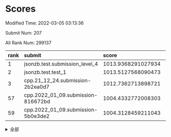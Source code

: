 # Scores

Modified Time: 2022-03-05 03:13:36

Submit Num: 207

All Rank Num: 299137

| rank |               submit               |       score        |       sigma        | pk_num |
| :--- | :--------------------------------- | :----------------- | :----------------- | :----- |
| 1    | jsonzb.test.submission_level_4     | 1013.9368291027934 | 0.8198321460234747 | 5783   |
| 2    | jsonzb.test.test_1                 | 1013.5127568090473 | 0.8185848967266869 | 5780   |
| 3    | cpp.21_12_24.submission-2b2ea0d7   | 1012.7362713898721 | 0.7969635364452681 | 5782   |
| 57   | cpp.2022_01_09.submission-816672bd | 1004.4332772008303 | 0.7150568249923783 | 5776   |
| 59   | cpp.2022_01_09.submission-5b0e3de2 | 1004.3128459211043 | 0.7249758153960303 | 5781   |


<details>
<summary>全部</summary>

| rank |                 submit                 |       score        |       sigma        | pk_num |
| :--- | :------------------------------------- | :----------------- | :----------------- | :----- |
| 1    | jsonzb.test.submission_level_4         | 1013.9368291027934 | 0.8198321460234747 | 5783   |
| 2    | jsonzb.test.test_1                     | 1013.5127568090473 | 0.8185848967266869 | 5780   |
| 3    | cpp.21_12_24.submission-2b2ea0d7       | 1012.7362713898721 | 0.7969635364452681 | 5782   |
| 4    | gobigger.level_3.submission_level_3_10 | 1011.6122433052793 | 0.7839602459236914 | 5783   |
| 5    | gobigger.level_3.submission_level_3_26 | 1011.6069852688668 | 0.7763483389745492 | 5783   |
| 6    | gobigger.level_3.submission_level_3_29 | 1011.4919377709828 | 0.746644824520674  | 5779   |
| 7    | gobigger.level_3.submission_level_3_46 | 1011.3299533284522 | 0.7853536480941358 | 5779   |
| 8    | gobigger.level_3.submission_level_3_28 | 1011.1173703632337 | 0.7660228873730298 | 5782   |
| 9    | gobigger.level_3.submission_level_3_35 | 1010.8487431539814 | 0.7612008500066538 | 5785   |
| 10   | gobigger.level_3.submission_level_3_37 | 1010.8211520400735 | 0.7762931005515138 | 5780   |
| 11   | gobigger.level_3.submission_level_3_44 | 1010.7969808771891 | 0.7822239052040519 | 5782   |
| 12   | gobigger.level_3.submission_level_3_1  | 1010.7629772750984 | 0.7985422430682296 | 5780   |
| 13   | gobigger.level_3.submission_level_3_4  | 1010.6026586903272 | 0.7640024012147195 | 5781   |
| 14   | gobigger.level_3.submission_level_3_9  | 1010.4551235713243 | 0.7506078292923756 | 5776   |
| 15   | gobigger.level_3.submission_level_3_0  | 1010.4118433373177 | 0.7706477741728341 | 5780   |
| 16   | gobigger.level_3.submission_level_3_6  | 1010.4094314935464 | 0.765059048247001  | 5786   |
| 17   | gobigger.level_3.submission_level_3_36 | 1010.3051501464032 | 0.7491029374236375 | 5783   |
| 18   | gobigger.level_3.submission_level_3_33 | 1010.2653798574115 | 0.7584676390779589 | 5785   |
| 19   | gobigger.level_3.submission_level_3_14 | 1010.2515175314699 | 0.765916595374342  | 5782   |
| 20   | gobigger.level_3.submission_level_3_2  | 1010.1994313514092 | 0.7861716954782891 | 5779   |
| 21   | gobigger.level_3.submission_level_3_30 | 1010.147228151337  | 0.7710920835808172 | 5781   |
| 22   | gobigger.level_3.submission_level_3_45 | 1010.1453172694519 | 0.7454423365655063 | 5777   |
| 23   | gobigger.level_3.submission_level_3_17 | 1010.127999973416  | 0.7629236791969595 | 5781   |
| 24   | gobigger.level_3.submission_level_3_5  | 1010.0972108303163 | 0.7403235770808999 | 5785   |
| 25   | gobigger.level_3.submission_level_3_8  | 1010.0358042436367 | 0.7693050919950842 | 5779   |
| 26   | gobigger.level_3.submission_level_3_22 | 1010.0026720633339 | 0.7691039597601108 | 5781   |
| 27   | gobigger.level_3.submission_level_3_34 | 1009.9224345124725 | 0.7642753163863225 | 5784   |
| 28   | gobigger.level_3.submission_level_3_31 | 1009.9089990333431 | 0.7562698335229632 | 5778   |
| 29   | gobigger.level_3.submission_level_3_3  | 1009.8956693769512 | 0.7660674025810045 | 5779   |
| 30   | gobigger.level_3.submission_level_3_25 | 1009.8889686078033 | 0.7417890907579386 | 5780   |
| 31   | gobigger.level_3.submission_level_3_27 | 1009.8824961349103 | 0.7544884404250125 | 5779   |
| 32   | gobigger.level_3.submission_level_3_24 | 1009.8792117614694 | 0.7558815592492877 | 5784   |
| 33   | gobigger.level_3.submission_level_3_32 | 1009.8461011249252 | 0.7655820236161445 | 5784   |
| 34   | gobigger.level_3.submission_level_3_42 | 1009.784753111823  | 0.7617254854020427 | 5781   |
| 35   | gobigger.level_3.submission_level_3_7  | 1009.6399079553024 | 0.7602508545167117 | 5783   |
| 36   | gobigger.level_3.submission_level_3_39 | 1009.6191212464814 | 0.756118749391386  | 5778   |
| 37   | gobigger.level_3.submission_level_3_49 | 1009.5988857787622 | 0.7585778514646029 | 5778   |
| 38   | gobigger.level_3.submission_level_3_48 | 1009.5412786965194 | 0.7561740892727019 | 5782   |
| 39   | gobigger.level_3.submission_level_3_41 | 1009.4384979480188 | 0.7575885292312905 | 5781   |
| 40   | gobigger.level_3.submission_level_3_38 | 1009.3721341194835 | 0.7465897811608956 | 5782   |
| 41   | gobigger.level_3.submission_level_3_43 | 1009.3259530871454 | 0.7505860256571383 | 5781   |
| 42   | gobigger.level_3.submission_level_3_11 | 1009.2376795993928 | 0.763242826183621  | 5776   |
| 43   | gobigger.level_3.submission_level_3_16 | 1009.2348289711615 | 0.7478912060340803 | 5783   |
| 44   | gobigger.level_3.submission_level_3_12 | 1009.2266717369291 | 0.742519371749382  | 5785   |
| 45   | gobigger.level_3.submission_level_3_47 | 1009.1826123730447 | 0.7335770397908242 | 5780   |
| 46   | gobigger.level_3.submission_level_3_15 | 1009.0981036171617 | 0.7508503711967776 | 5780   |
| 47   | gobigger.level_3.submission_level_3_19 | 1009.0880716565015 | 0.7657402275496158 | 5780   |
| 48   | gobigger.level_3.submission_level_3_23 | 1008.9328246317742 | 0.7442142495654249 | 5781   |
| 49   | gobigger.level_3.submission_level_3_40 | 1008.6050347192346 | 0.7468203225891865 | 5780   |
| 50   | gobigger.level_3.submission_level_3_18 | 1008.3991376293983 | 0.7364600478341022 | 5776   |
| 51   | gobigger.level_3.submission_level_3_20 | 1008.2756126352288 | 0.7220066623369288 | 5778   |
| 52   | gobigger.level_3.submission_level_3_13 | 1008.1854692665254 | 0.7326900726208421 | 5784   |
| 53   | gobigger.level_3.submission_level_3_21 | 1007.4765609777484 | 0.7450340566347206 | 5783   |
| 54   | gobigger.level_1.submission_level_1_1  | 1005.0817051443543 | 0.7298686282018446 | 5781   |
| 55   | gobigger.level_1.submission_level_1_47 | 1004.9552432712261 | 0.7152153144759329 | 5781   |
| 56   | gobigger.level_1.submission_level_1_24 | 1004.8768471720845 | 0.7137392449659795 | 5781   |
| 57   | cpp.2022_01_09.submission-816672bd     | 1004.4332772008303 | 0.7150568249923783 | 5776   |
| 58   | gobigger.level_1.submission_level_1_38 | 1004.4124593324223 | 0.7179235706842828 | 5780   |
| 59   | cpp.2022_01_09.submission-5b0e3de2     | 1004.3128459211043 | 0.7249758153960303 | 5781   |
| 60   | gobigger.level_1.submission_level_1_42 | 1004.2203600555556 | 0.7254613064439404 | 5781   |
| 61   | gobigger.level_1.submission_level_1_21 | 1004.0157613778601 | 0.7101053910331756 | 5778   |
| 62   | gobigger.level_1.submission_level_1_6  | 1003.9989394082822 | 0.7267440666443558 | 5780   |
| 63   | gobigger.level_1.submission_level_1_0  | 1003.9555228603052 | 0.7102634786610381 | 5775   |
| 64   | gobigger.level_1.submission_level_1_36 | 1003.9430229587733 | 0.7231655750259706 | 5778   |
| 65   | gobigger.level_1.submission_level_1_15 | 1003.9291853993436 | 0.7196559956866954 | 5780   |
| 66   | gobigger.level_1.submission_level_1_35 | 1003.8882788481312 | 0.7106263446923993 | 5777   |
| 67   | gobigger.level_1.submission_level_1_8  | 1003.8553857393916 | 0.7282646608860261 | 5785   |
| 68   | gobigger.level_1.submission_level_1_14 | 1003.7846013098535 | 0.7258819202389959 | 5778   |
| 69   | gobigger.level_1.submission_level_1_12 | 1003.7313510469464 | 0.7108163417005507 | 5776   |
| 70   | gobigger.level_1.submission_level_1_28 | 1003.6808059256265 | 0.7156084549681465 | 5779   |
| 71   | gobigger.level_1.submission_level_1_34 | 1003.6740949485435 | 0.7219925439085142 | 5782   |
| 72   | gobigger.level_1.submission_level_1_32 | 1003.5871405478122 | 0.7130945236274672 | 5779   |
| 73   | gobigger.level_1.submission_level_1_45 | 1003.5848654270295 | 0.7126240969576434 | 5781   |
| 74   | gobigger.level_1.submission_level_1_27 | 1003.5361853870494 | 0.713261186392061  | 5774   |
| 75   | gobigger.level_1.submission_level_1_10 | 1003.4616219315284 | 0.720956443530035  | 5786   |
| 76   | gobigger.level_1.submission_level_1_11 | 1003.428283867386  | 0.7159310263802235 | 5782   |
| 77   | gobigger.level_1.submission_level_1_37 | 1003.4171546652609 | 0.7024213456635183 | 5781   |
| 78   | gobigger.level_1.submission_level_1_46 | 1003.3771463998445 | 0.7134235372155965 | 5782   |
| 79   | gobigger.level_1.submission_level_1_44 | 1003.3036686748954 | 0.7201447147730398 | 5778   |
| 80   | gobigger.level_1.submission_level_1_43 | 1003.2685314503439 | 0.7226955606379526 | 5782   |
| 81   | gobigger.level_1.submission_level_1_29 | 1003.206275508126  | 0.714201204692906  | 5783   |
| 82   | gobigger.level_1.submission_level_1_33 | 1003.1842928379272 | 0.7193063721052433 | 5781   |
| 83   | gobigger.level_1.submission_level_1_30 | 1003.1102746276358 | 0.6978489626456278 | 5783   |
| 84   | gobigger.level_1.submission_level_1_4  | 1003.0831268554488 | 0.7164981989955663 | 5781   |
| 85   | gobigger.level_1.submission_level_1_49 | 1003.0649707086278 | 0.7253545013066653 | 5774   |
| 86   | gobigger.level_1.submission_level_1_40 | 1003.0540943342363 | 0.7078416783778797 | 5783   |
| 87   | gobigger.level_1.submission_level_1_2  | 1002.9726269531252 | 0.7164317867564027 | 5781   |
| 88   | gobigger.level_1.submission_level_1_3  | 1002.9433601458691 | 0.7243744988230633 | 5778   |
| 89   | gobigger.level_1.submission_level_1_22 | 1002.8805704073377 | 0.7219716056780524 | 5774   |
| 90   | gobigger.level_1.submission_level_1_41 | 1002.8707092350347 | 0.7161625746078911 | 5781   |
| 91   | gobigger.level_1.submission_level_1_39 | 1002.8660631187407 | 0.7272849247239827 | 5779   |
| 92   | gobigger.level_1.submission_level_1_5  | 1002.8532853237867 | 0.7193905720572852 | 5779   |
| 93   | gobigger.level_1.submission_level_1_13 | 1002.8175732275038 | 0.7189657112722049 | 5779   |
| 94   | gobigger.level_1.submission_level_1_18 | 1002.7816022338081 | 0.7215997355777523 | 5785   |
| 95   | gobigger.level_1.submission_level_1_9  | 1002.7774880512645 | 0.7190660482315341 | 5781   |
| 96   | gobigger.level_1.submission_level_1_23 | 1002.7153987827352 | 0.7159619782135309 | 5776   |
| 97   | gobigger.level_1.submission_level_1_7  | 1002.7126369501126 | 0.7152392603367553 | 5778   |
| 98   | gobigger.level_1.submission_level_1_16 | 1002.5746501281877 | 0.7226845826541423 | 5779   |
| 99   | gobigger.level_1.submission_level_1_25 | 1002.5639724153634 | 0.7107546238154527 | 5779   |
| 100  | gobigger.level_1.submission_level_1_31 | 1002.54275023779   | 0.7107182986936763 | 5775   |
| 101  | gobigger.level_1.submission_level_1_20 | 1002.4615843904364 | 0.7088030513581167 | 5779   |
| 102  | gobigger.level_1.submission_level_1_19 | 1002.347548411199  | 0.7134984882629465 | 5782   |
| 103  | gobigger.level_1.submission_level_1_48 | 1002.3421847345921 | 0.7139500033627637 | 5784   |
| 104  | gobigger.level_1.submission_level_1_17 | 1002.2108233013354 | 0.720262282179316  | 5785   |
| 105  | gobigger.level_1.submission_level_1_26 | 1001.1723725441232 | 0.7089388031893272 | 5781   |
| 106  | gobigger.random.submission_random_37   | 997.782960517947   | 0.6947710866188134 | 5774   |
| 107  | gobigger.random.submission_random_48   | 997.3502864370624  | 0.711663495895078  | 5777   |
| 108  | gobigger.random.submission_random_45   | 996.6916862415419  | 0.704564230891037  | 5783   |
| 109  | gobigger.random.submission_random_1    | 996.6270828236105  | 0.7094235396099356 | 5781   |
| 110  | gobigger.random.submission_random_32   | 996.5050847929916  | 0.7134437659587798 | 5779   |
| 111  | gobigger.random.submission_random_29   | 996.4927791234428  | 0.706166421336964  | 5782   |
| 112  | gobigger.random.submission_random_5    | 996.4250428123978  | 0.7072999087881362 | 5781   |
| 113  | gobigger.random.submission_random_2    | 996.4107877927581  | 0.6988347873452764 | 5779   |
| 114  | gobigger.random.submission_random_35   | 996.406413668267   | 0.6977734090391159 | 5779   |
| 115  | gobigger.random.submission_random_14   | 996.3926722501876  | 0.7084966454298921 | 5781   |
| 116  | gobigger.random.submission_random_6    | 996.3822634476296  | 0.7134699756620123 | 5782   |
| 117  | gobigger.random.submission_random_33   | 996.3488564547399  | 0.709673147165774  | 5780   |
| 118  | gobigger.random.submission_random_17   | 996.336241503687   | 0.7116981866254855 | 5780   |
| 119  | gobigger.random.submission_random_3    | 996.2672775066487  | 0.7231051267704977 | 5776   |
| 120  | gobigger.random.submission_random_11   | 996.1820906533768  | 0.7075827958094153 | 5777   |
| 121  | gobigger.random.submission_random_19   | 996.1768961866015  | 0.7149947960339643 | 5781   |
| 122  | gobigger.random.submission_random_28   | 996.1638299528071  | 0.7081655353254724 | 5784   |
| 123  | gobigger.random.submission_random_23   | 996.1527089245046  | 0.7050244331199478 | 5781   |
| 124  | gobigger.random.submission_random_8    | 996.1480206698999  | 0.7034721890521413 | 5782   |
| 125  | gobigger.random.submission_random_16   | 996.1093749090988  | 0.7109380265139436 | 5779   |
| 126  | gobigger.random.submission_random_43   | 996.0942893517228  | 0.7233471085485451 | 5779   |
| 127  | gobigger.random.submission_random_10   | 996.0922571894242  | 0.7050939235470259 | 5781   |
| 128  | gobigger.random.submission_random_36   | 996.0752871386716  | 0.7091524715714398 | 5784   |
| 129  | gobigger.random.submission_random_41   | 996.0386702231501  | 0.7131702340537199 | 5781   |
| 130  | gobigger.random.submission_random_20   | 995.997155278282   | 0.711586407947181  | 5782   |
| 131  | gobigger.random.submission_random_12   | 995.954029947874   | 0.7008497762008485 | 5780   |
| 132  | gobigger.random.submission_random_31   | 995.9133908531603  | 0.714269460703494  | 5780   |
| 133  | gobigger.random.submission_random_30   | 995.907454444508   | 0.7161551688452501 | 5780   |
| 134  | gobigger.random.submission_random_13   | 995.9005978723612  | 0.7122699797110765 | 5782   |
| 135  | gobigger.random.submission_random_25   | 995.8594544447993  | 0.7181510079367162 | 5782   |
| 136  | gobigger.random.submission_random_27   | 995.8503808601128  | 0.7010211097338879 | 5778   |
| 137  | gobigger.random.submission_random_24   | 995.8270430381722  | 0.7037503460540976 | 5779   |
| 138  | gobigger.random.submission_random_26   | 995.8170954380437  | 0.7111412648083377 | 5777   |
| 139  | gobigger.random.submission_random_42   | 995.8088899927352  | 0.7101928202826355 | 5776   |
| 140  | gobigger.random.submission_random_18   | 995.791436354898   | 0.7107194601979238 | 5773   |
| 141  | gobigger.random.submission_random_39   | 995.7513684035293  | 0.7304165336594443 | 5782   |
| 142  | gobigger.random.submission_random_44   | 995.6980373210141  | 0.7070171295421122 | 5774   |
| 143  | gobigger.random.submission_random_15   | 995.6436142204187  | 0.7116813643164626 | 5779   |
| 144  | gobigger.random.submission_random_38   | 995.6433082364657  | 0.7187332158877704 | 5782   |
| 145  | gobigger.random.submission_random_46   | 995.607627376717   | 0.7074748288656962 | 5782   |
| 146  | gobigger.random.submission_random_4    | 995.5803376342826  | 0.7121847091170115 | 5777   |
| 147  | gobigger.random.submission_random_21   | 995.5745601236409  | 0.7227357944435909 | 5785   |
| 148  | gobigger.random.submission_random_9    | 995.5386739300387  | 0.7173540797634795 | 5786   |
| 149  | gobigger.random.submission_random_34   | 995.5344828920964  | 0.7049590069313302 | 5782   |
| 150  | gobigger.random.submission_random_0    | 995.5095174199657  | 0.7155429169575036 | 5778   |
| 151  | gobigger.random.submission_random_7    | 995.4710126660107  | 0.7206388969491413 | 5781   |
| 152  | gobigger.random.submission_random_22   | 995.3541483684578  | 0.708942533125984  | 5782   |
| 153  | gobigger.random.submission_random_40   | 995.2286396361994  | 0.7281066704760125 | 5780   |
| 154  | gobigger.random.submission_random_47   | 995.197345641374   | 0.7170980508323451 | 5786   |
| 155  | gobigger.random.submission_random_49   | 995.0801129213834  | 0.7203651772103116 | 5779   |
| 156  | gobigger.level_2.submission_level_2_23 | 993.9628380187205  | 0.723876282246429  | 5779   |
| 157  | gobigger.level_2.submission_level_2_6  | 993.873632213597   | 0.7343308228417736 | 5776   |
| 158  | gobigger.level_2.submission_level_2_19 | 993.7534525986894  | 0.7273275474273871 | 5781   |
| 159  | gobigger.level_2.submission_level_2_24 | 993.574497643013   | 0.7353644122916158 | 5779   |
| 160  | gobigger.level_2.submission_level_2_17 | 993.5204848405305  | 0.7406371323857945 | 5781   |
| 161  | gobigger.level_2.submission_level_2_18 | 993.2401220519703  | 0.7264205383666776 | 5782   |
| 162  | gobigger.level_2.submission_level_2_1  | 993.1821496398576  | 0.7421334824997617 | 5779   |
| 163  | gobigger.level_2.submission_level_2_25 | 993.1573048957006  | 0.729771923753293  | 5784   |
| 164  | gobigger.level_2.submission_level_2_40 | 993.0047249065624  | 0.7415460055872997 | 5781   |
| 165  | gobigger.level_2.submission_level_2_28 | 992.9583022127324  | 0.724483397274672  | 5782   |
| 166  | gobigger.level_2.submission_level_2_20 | 992.9318560410749  | 0.7206387595990059 | 5782   |
| 167  | gobigger.level_2.submission_level_2_11 | 992.8935379361618  | 0.7308325436300145 | 5780   |
| 168  | gobigger.level_2.submission_level_2_43 | 992.7611709849699  | 0.7362645745668104 | 5776   |
| 169  | gobigger.level_2.submission_level_2_22 | 992.6746485339293  | 0.74090839102486   | 5782   |
| 170  | gobigger.level_2.submission_level_2_7  | 992.6632339490126  | 0.7399613804255261 | 5787   |
| 171  | gobigger.level_2.submission_level_2_0  | 992.6413544620219  | 0.7501320160981427 | 5780   |
| 172  | gobigger.level_2.submission_level_2_27 | 992.584470398003   | 0.7402441031796795 | 5779   |
| 173  | gobigger.level_2.submission_level_2_34 | 992.4851459354712  | 0.7609741361380893 | 5781   |
| 174  | gobigger.level_2.submission_level_2_31 | 992.4203706663349  | 0.7411900169196143 | 5780   |
| 175  | gobigger.level_2.submission_level_2_14 | 992.4133089455015  | 0.7356735793899287 | 5777   |
| 176  | gobigger.level_2.submission_level_2_2  | 992.3918220013493  | 0.7557806789290888 | 5784   |
| 177  | gobigger.level_2.submission_level_2_39 | 992.3447881321106  | 0.7297211813843222 | 5781   |
| 178  | gobigger.level_2.submission_level_2_48 | 992.2763021774347  | 0.7426947145283312 | 5782   |
| 179  | gobigger.level_2.submission_level_2_16 | 992.1752033882544  | 0.744046655057511  | 5780   |
| 180  | gobigger.level_2.submission_level_2_29 | 992.1640381623718  | 0.7443091691513435 | 5787   |
| 181  | gobigger.level_2.submission_level_2_9  | 992.1598180660038  | 0.7328206927607631 | 5783   |
| 182  | gobigger.level_2.submission_level_2_38 | 992.0983265080656  | 0.743550772537967  | 5784   |
| 183  | gobigger.level_2.submission_level_2_33 | 992.0599392274273  | 0.7473434550086392 | 5782   |
| 184  | gobigger.level_2.submission_level_2_4  | 991.9974133701674  | 0.748686478862143  | 5782   |
| 185  | gobigger.level_2.submission_level_2_8  | 991.9759033928674  | 0.7405137195165326 | 5784   |
| 186  | gobigger.level_2.submission_level_2_21 | 991.7410162378492  | 0.7347239336941411 | 5778   |
| 187  | gobigger.level_2.submission_level_2_35 | 991.5456603576582  | 0.7571452588626317 | 5780   |
| 188  | gobigger.level_2.submission_level_2_12 | 991.530951672131   | 0.7550765744956702 | 5782   |
| 189  | gobigger.level_2.submission_level_2_49 | 991.5287751744827  | 0.7481398553275158 | 5780   |
| 190  | gobigger.level_2.submission_level_2_42 | 991.4626124698418  | 0.7447277929154886 | 5780   |
| 191  | gobigger.level_2.submission_level_2_41 | 991.4215231765371  | 0.7443339505130114 | 5780   |
| 192  | gobigger.level_2.submission_level_2_15 | 991.306501361122   | 0.7530007202974348 | 5777   |
| 193  | gobigger.level_2.submission_level_2_45 | 991.2521480281     | 0.7576863882763901 | 5780   |
| 194  | gobigger.level_2.submission_level_2_3  | 991.2402464711975  | 0.7696620299044824 | 5780   |
| 195  | gobigger.level_2.submission_level_2_37 | 991.2044356867824  | 0.754064673416     | 5781   |
| 196  | gobigger.level_2.submission_level_2_46 | 991.0784970020997  | 0.7487133425382999 | 5776   |
| 197  | gobigger.level_2.submission_level_2_44 | 990.9704401449769  | 0.7525801752553245 | 5780   |
| 198  | gobigger.level_2.submission_level_2_10 | 990.9424658954106  | 0.7795551797227873 | 5776   |
| 199  | gobigger.level_2.submission_level_2_13 | 990.9068567663044  | 0.7729709219983665 | 5782   |
| 200  | gobigger.level_2.submission_level_2_30 | 990.8910103734032  | 0.7403878732815007 | 5780   |
| 201  | gobigger.level_2.submission_level_2_26 | 990.739215964051   | 0.7666456092062667 | 5780   |
| 202  | gobigger.level_2.submission_level_2_47 | 990.6478051183009  | 0.7615793123500635 | 5783   |
| 203  | gobigger.level_2.submission_level_2_36 | 990.5962417831303  | 0.774888279015558  | 5781   |
| 204  | gobigger.level_2.submission_level_2_5  | 990.5599295837012  | 0.7836776398618984 | 5786   |
| 205  | gobigger.level_2.submission_level_2_32 | 990.4907725551777  | 0.7431102543750051 | 5779   |
| 206  | gobigger.none.submission_none_0        | 979.032610651039   | 1.187852762543495  | 5777   |
| 207  | gobigger.none.submission_none_1        | 975.3562471959505  | 1.5514775573927597 | 5781   |

</details>